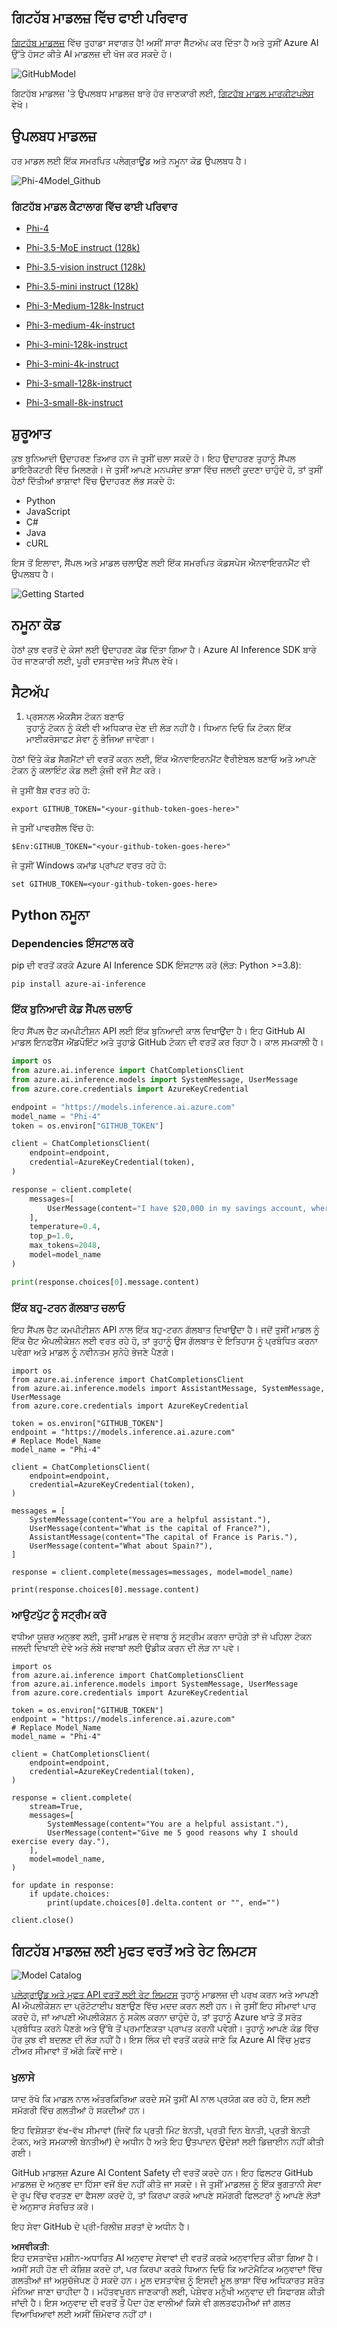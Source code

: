 ## ਗਿਟਹੱਬ ਮਾਡਲਜ਼ ਵਿੱਚ ਫਾਈ ਪਰਿਵਾਰ

[ਗਿਟਹੱਬ ਮਾਡਲਜ਼](https://github.com/marketplace/models) ਵਿੱਚ ਤੁਹਾਡਾ ਸਵਾਗਤ ਹੈ! ਅਸੀਂ ਸਾਰਾ ਸੈੱਟਅੱਪ ਕਰ ਦਿੱਤਾ ਹੈ ਅਤੇ ਤੁਸੀਂ Azure AI ਉੱਤੇ ਹੋਸਟ ਕੀਤੇ AI ਮਾਡਲਜ਼ ਦੀ ਖੋਜ ਕਰ ਸਕਦੇ ਹੋ।

![GitHubModel](../../../../../translated_images/GitHub_ModelCatalog.4fc858ab26afe64c43f5e423ad0c5c733878bb536fdb027a5bcf1f80c41b0633.pa.png)

ਗਿਟਹੱਬ ਮਾਡਲਜ਼ 'ਤੇ ਉਪਲਬਧ ਮਾਡਲਜ਼ ਬਾਰੇ ਹੋਰ ਜਾਣਕਾਰੀ ਲਈ, [ਗਿਟਹੱਬ ਮਾਡਲ ਮਾਰਕੀਟਪਲੇਸ](https://github.com/marketplace/models) ਵੇਖੋ।

## ਉਪਲਬਧ ਮਾਡਲਜ਼

ਹਰ ਮਾਡਲ ਲਈ ਇੱਕ ਸਮਰਪਿਤ ਪਲੇਗ੍ਰਾਊਂਡ ਅਤੇ ਨਮੂਨਾ ਕੋਡ ਉਪਲਬਧ ਹੈ।

![Phi-4Model_Github](../../../../../translated_images/GitHub_ModelPlay.998e294f6ee69c3ca174c880b32af9feec4221d0d787de899ad9bb2da3b58981.pa.png)

### ਗਿਟਹੱਬ ਮਾਡਲ ਕੈਟਾਲਾਗ ਵਿੱਚ ਫਾਈ ਪਰਿਵਾਰ

- [Phi-4](https://github.com/marketplace/models/azureml/Phi-4)

- [Phi-3.5-MoE instruct (128k)](https://github.com/marketplace/models/azureml/Phi-3-5-MoE-instruct)

- [Phi-3.5-vision instruct (128k)](https://github.com/marketplace/models/azureml/Phi-3-5-vision-instruct)

- [Phi-3.5-mini instruct (128k)](https://github.com/marketplace/models/azureml/Phi-3-5-mini-instruct)

- [Phi-3-Medium-128k-Instruct](https://github.com/marketplace/models/azureml/Phi-3-medium-128k-instruct)

- [Phi-3-medium-4k-instruct](https://github.com/marketplace/models/azureml/Phi-3-medium-4k-instruct)

- [Phi-3-mini-128k-instruct](https://github.com/marketplace/models/azureml/Phi-3-mini-128k-instruct)

- [Phi-3-mini-4k-instruct](https://github.com/marketplace/models/azureml/Phi-3-mini-4k-instruct)

- [Phi-3-small-128k-instruct](https://github.com/marketplace/models/azureml/Phi-3-small-128k-instruct)

- [Phi-3-small-8k-instruct](https://github.com/marketplace/models/azureml/Phi-3-small-8k-instruct)

## ਸ਼ੁਰੂਆਤ

ਕੁਝ ਬੁਨਿਆਦੀ ਉਦਾਹਰਣ ਤਿਆਰ ਹਨ ਜੋ ਤੁਸੀਂ ਚਲਾ ਸਕਦੇ ਹੋ। ਇਹ ਉਦਾਹਰਣ ਤੁਹਾਨੂੰ ਸੈਂਪਲ ਡਾਇਰੈਕਟਰੀ ਵਿੱਚ ਮਿਲਣਗੇ। ਜੇ ਤੁਸੀਂ ਆਪਣੇ ਮਨਪਸੰਦ ਭਾਸ਼ਾ ਵਿੱਚ ਜਲਦੀ ਕੂਦਣਾ ਚਾਹੁੰਦੇ ਹੋ, ਤਾਂ ਤੁਸੀਂ ਹੇਠਾਂ ਦਿੱਤੀਆਂ ਭਾਸ਼ਾਵਾਂ ਵਿੱਚ ਉਦਾਹਰਣ ਲੱਭ ਸਕਦੇ ਹੋ:

- Python  
- JavaScript  
- C#  
- Java  
- cURL  

ਇਸ ਤੋਂ ਇਲਾਵਾ, ਸੈਂਪਲ ਅਤੇ ਮਾਡਲ ਚਲਾਉਣ ਲਈ ਇੱਕ ਸਮਰਪਿਤ ਕੋਡਸਪੇਸ ਐਨਵਾਇਰਨਮੈਂਟ ਵੀ ਉਪਲਬਧ ਹੈ।  

![Getting Started](../../../../../translated_images/GitHub_ModelGetStarted.b4b839a081583da39bc976c2f0d8ac4603d3b8c23194b16cc9e0a1014f5611d0.pa.png)

## ਨਮੂਨਾ ਕੋਡ

ਹੇਠਾਂ ਕੁਝ ਵਰਤੋਂ ਦੇ ਕੇਸਾਂ ਲਈ ਉਦਾਹਰਣ ਕੋਡ ਦਿੱਤਾ ਗਿਆ ਹੈ। Azure AI Inference SDK ਬਾਰੇ ਹੋਰ ਜਾਣਕਾਰੀ ਲਈ, ਪੂਰੀ ਦਸਤਾਵੇਜ਼ ਅਤੇ ਸੈਂਪਲ ਵੇਖੋ।  

## ਸੈਟਅੱਪ  

1. ਪ੍ਰਸਨਲ ਐਕਸੈਸ ਟੋਕਨ ਬਣਾਓ  
ਤੁਹਾਨੂੰ ਟੋਕਨ ਨੂੰ ਕੋਈ ਵੀ ਅਧਿਕਾਰ ਦੇਣ ਦੀ ਲੋੜ ਨਹੀਂ ਹੈ। ਧਿਆਨ ਦਿਓ ਕਿ ਟੋਕਨ ਇੱਕ ਮਾਈਕਰੋਸਾਫਟ ਸੇਵਾ ਨੂੰ ਭੇਜਿਆ ਜਾਵੇਗਾ।  

ਹੇਠਾਂ ਦਿੱਤੇ ਕੋਡ ਸੈਗਮੈਂਟਾਂ ਦੀ ਵਰਤੋਂ ਕਰਨ ਲਈ, ਇੱਕ ਐਨਵਾਇਰਨਮੈਂਟ ਵੈਰੀਏਬਲ ਬਣਾਓ ਅਤੇ ਆਪਣੇ ਟੋਕਨ ਨੂੰ ਕਲਾਇੰਟ ਕੋਡ ਲਈ ਕੁੰਜੀ ਵਜੋਂ ਸੈਟ ਕਰੋ।  

ਜੇ ਤੁਸੀਂ ਬੈਸ਼ ਵਰਤ ਰਹੇ ਹੋ:  
```
export GITHUB_TOKEN="<your-github-token-goes-here>"
```  
ਜੇ ਤੁਸੀਂ ਪਾਵਰਸ਼ੈਲ ਵਿੱਚ ਹੋ:  
```
$Env:GITHUB_TOKEN="<your-github-token-goes-here>"
```  

ਜੇ ਤੁਸੀਂ Windows ਕਮਾਂਡ ਪ੍ਰਾਂਪਟ ਵਰਤ ਰਹੇ ਹੋ:  
```
set GITHUB_TOKEN=<your-github-token-goes-here>
```  

## Python ਨਮੂਨਾ  

### Dependencies ਇੰਸਟਾਲ ਕਰੋ  
pip ਦੀ ਵਰਤੋਂ ਕਰਕੇ Azure AI Inference SDK ਇੰਸਟਾਲ ਕਰੋ (ਲੋੜ: Python >=3.8):  

```
pip install azure-ai-inference
```  

### ਇੱਕ ਬੁਨਿਆਦੀ ਕੋਡ ਸੈਂਪਲ ਚਲਾਓ  

ਇਹ ਸੈਂਪਲ ਚੈਟ ਕਮਪੀਟੀਸ਼ਨ API ਲਈ ਇੱਕ ਬੁਨਿਆਦੀ ਕਾਲ ਦਿਖਾਉਂਦਾ ਹੈ। ਇਹ GitHub AI ਮਾਡਲ ਇਨਫਰੈਂਸ ਐਂਡਪੌਇੰਟ ਅਤੇ ਤੁਹਾਡੇ GitHub ਟੋਕਨ ਦੀ ਵਰਤੋਂ ਕਰ ਰਿਹਾ ਹੈ। ਕਾਲ ਸਮਕਾਲੀ ਹੈ।  

```python
import os
from azure.ai.inference import ChatCompletionsClient
from azure.ai.inference.models import SystemMessage, UserMessage
from azure.core.credentials import AzureKeyCredential

endpoint = "https://models.inference.ai.azure.com"
model_name = "Phi-4"
token = os.environ["GITHUB_TOKEN"]

client = ChatCompletionsClient(
    endpoint=endpoint,
    credential=AzureKeyCredential(token),
)

response = client.complete(
    messages=[
        UserMessage(content="I have $20,000 in my savings account, where I receive a 4% profit per year and payments twice a year. Can you please tell me how long it will take for me to become a millionaire? Also, can you please explain the math step by step as if you were explaining it to an uneducated person?"),
    ],
    temperature=0.4,
    top_p=1.0,
    max_tokens=2048,
    model=model_name
)

print(response.choices[0].message.content)
```  

### ਇੱਕ ਬਹੁ-ਟਰਨ ਗੱਲਬਾਤ ਚਲਾਓ  

ਇਹ ਸੈਂਪਲ ਚੈਟ ਕਮਪੀਟੀਸ਼ਨ API ਨਾਲ ਇੱਕ ਬਹੁ-ਟਰਨ ਗੱਲਬਾਤ ਦਿਖਾਉਂਦਾ ਹੈ। ਜਦੋਂ ਤੁਸੀਂ ਮਾਡਲ ਨੂੰ ਇੱਕ ਚੈਟ ਐਪਲੀਕੇਸ਼ਨ ਲਈ ਵਰਤ ਰਹੇ ਹੋ, ਤਾਂ ਤੁਹਾਨੂੰ ਉਸ ਗੱਲਬਾਤ ਦੇ ਇਤਿਹਾਸ ਨੂੰ ਪ੍ਰਬੰਧਿਤ ਕਰਨਾ ਪਵੇਗਾ ਅਤੇ ਮਾਡਲ ਨੂੰ ਨਵੀਨਤਮ ਸੁਨੇਹੇ ਭੇਜਣੇ ਪੈਣਗੇ।  

```
import os
from azure.ai.inference import ChatCompletionsClient
from azure.ai.inference.models import AssistantMessage, SystemMessage, UserMessage
from azure.core.credentials import AzureKeyCredential

token = os.environ["GITHUB_TOKEN"]
endpoint = "https://models.inference.ai.azure.com"
# Replace Model_Name
model_name = "Phi-4"

client = ChatCompletionsClient(
    endpoint=endpoint,
    credential=AzureKeyCredential(token),
)

messages = [
    SystemMessage(content="You are a helpful assistant."),
    UserMessage(content="What is the capital of France?"),
    AssistantMessage(content="The capital of France is Paris."),
    UserMessage(content="What about Spain?"),
]

response = client.complete(messages=messages, model=model_name)

print(response.choices[0].message.content)
```  

### ਆਉਟਪੁੱਟ ਨੂੰ ਸਟ੍ਰੀਮ ਕਰੋ  

ਵਧੀਆ ਯੂਜ਼ਰ ਅਨੁਭਵ ਲਈ, ਤੁਸੀਂ ਮਾਡਲ ਦੇ ਜਵਾਬ ਨੂੰ ਸਟ੍ਰੀਮ ਕਰਨਾ ਚਾਹੋਗੇ ਤਾਂ ਜੋ ਪਹਿਲਾ ਟੋਕਨ ਜਲਦੀ ਦਿਖਾਈ ਦੇਵੇ ਅਤੇ ਲੰਬੇ ਜਵਾਬਾਂ ਲਈ ਉਡੀਕ ਕਰਨ ਦੀ ਲੋੜ ਨਾ ਪਵੇ।  

```
import os
from azure.ai.inference import ChatCompletionsClient
from azure.ai.inference.models import SystemMessage, UserMessage
from azure.core.credentials import AzureKeyCredential

token = os.environ["GITHUB_TOKEN"]
endpoint = "https://models.inference.ai.azure.com"
# Replace Model_Name
model_name = "Phi-4"

client = ChatCompletionsClient(
    endpoint=endpoint,
    credential=AzureKeyCredential(token),
)

response = client.complete(
    stream=True,
    messages=[
        SystemMessage(content="You are a helpful assistant."),
        UserMessage(content="Give me 5 good reasons why I should exercise every day."),
    ],
    model=model_name,
)

for update in response:
    if update.choices:
        print(update.choices[0].delta.content or "", end="")

client.close()
```  

## ਗਿਟਹੱਬ ਮਾਡਲਜ਼ ਲਈ ਮੁਫਤ ਵਰਤੋਂ ਅਤੇ ਰੇਟ ਲਿਮਟਸ  

![Model Catalog](../../../../../translated_images/GitHub_Model.0c2abb992151c5407046e2b763af51505ff709f04c0950785e0300fdc8c55a0c.pa.png)

[ਪਲੇਗ੍ਰਾਊਂਡ ਅਤੇ ਮੁਫਤ API ਵਰਤੋਂ ਲਈ ਰੇਟ ਲਿਮਟਸ](https://docs.github.com/en/github-models/prototyping-with-ai-models#rate-limits) ਤੁਹਾਨੂੰ ਮਾਡਲਜ਼ ਦੀ ਪਰਖ ਕਰਨ ਅਤੇ ਆਪਣੀ AI ਐਪਲੀਕੇਸ਼ਨ ਦਾ ਪ੍ਰੋਟੋਟਾਈਪ ਬਣਾਉਣ ਵਿੱਚ ਮਦਦ ਕਰਨ ਲਈ ਹਨ। ਜੇ ਤੁਸੀਂ ਇਹ ਸੀਮਾਵਾਂ ਪਾਰ ਕਰਦੇ ਹੋ, ਜਾਂ ਆਪਣੀ ਐਪਲੀਕੇਸ਼ਨ ਨੂੰ ਸਕੇਲ ਕਰਨਾ ਚਾਹੁੰਦੇ ਹੋ, ਤਾਂ ਤੁਹਾਨੂੰ Azure ਖਾਤੇ ਤੋਂ ਸਰੋਤ ਪ੍ਰਬੰਧਿਤ ਕਰਨੇ ਪੈਣਗੇ ਅਤੇ ਉੱਥੇ ਤੋਂ ਪ੍ਰਮਾਣਿਕਤਾ ਪ੍ਰਾਪਤ ਕਰਨੀ ਪਵੇਗੀ। ਤੁਹਾਨੂੰ ਆਪਣੇ ਕੋਡ ਵਿੱਚ ਹੋਰ ਕੁਝ ਵੀ ਬਦਲਣ ਦੀ ਲੋੜ ਨਹੀਂ ਹੈ। ਇਸ ਲਿੰਕ ਦੀ ਵਰਤੋਂ ਕਰਕੇ ਜਾਣੋ ਕਿ Azure AI ਵਿੱਚ ਮੁਫਤ ਟੀਅਰ ਸੀਮਾਵਾਂ ਤੋਂ ਅੱਗੇ ਕਿਵੇਂ ਜਾਏ।  

### ਖੁਲਾਸੇ  

ਯਾਦ ਰੱਖੋ ਕਿ ਮਾਡਲ ਨਾਲ ਅੰਤਰਕਿਰਿਆ ਕਰਦੇ ਸਮੇਂ ਤੁਸੀਂ AI ਨਾਲ ਪ੍ਰਯੋਗ ਕਰ ਰਹੇ ਹੋ, ਇਸ ਲਈ ਸਮੱਗਰੀ ਵਿੱਚ ਗਲਤੀਆਂ ਹੋ ਸਕਦੀਆਂ ਹਨ।  

ਇਹ ਵਿਸ਼ੇਸ਼ਤਾ ਵੱਖ-ਵੱਖ ਸੀਮਾਵਾਂ (ਜਿਵੇਂ ਕਿ ਪ੍ਰਤੀ ਮਿੰਟ ਬੇਨਤੀ, ਪ੍ਰਤੀ ਦਿਨ ਬੇਨਤੀ, ਪ੍ਰਤੀ ਬੇਨਤੀ ਟੋਕਨ, ਅਤੇ ਸਮਕਾਲੀ ਬੇਨਤੀਆਂ) ਦੇ ਅਧੀਨ ਹੈ ਅਤੇ ਇਹ ਉਤਪਾਦਨ ਉਦੇਸ਼ਾਂ ਲਈ ਡਿਜ਼ਾਈਨ ਨਹੀਂ ਕੀਤੀ ਗਈ।  

GitHub ਮਾਡਲਜ਼ Azure AI Content Safety ਦੀ ਵਰਤੋਂ ਕਰਦੇ ਹਨ। ਇਹ ਫਿਲਟਰ GitHub ਮਾਡਲਜ਼ ਦੇ ਅਨੁਭਵ ਦਾ ਹਿੱਸਾ ਵਜੋਂ ਬੰਦ ਨਹੀਂ ਕੀਤੇ ਜਾ ਸਕਦੇ। ਜੇ ਤੁਸੀਂ ਮਾਡਲਜ਼ ਨੂੰ ਇੱਕ ਭੁਗਤਾਨੀ ਸੇਵਾ ਦੇ ਰੂਪ ਵਿੱਚ ਵਰਤਣ ਦਾ ਫੈਸਲਾ ਕਰਦੇ ਹੋ, ਤਾਂ ਕਿਰਪਾ ਕਰਕੇ ਆਪਣੇ ਸਮੱਗਰੀ ਫਿਲਟਰਾਂ ਨੂੰ ਆਪਣੇ ਲੋੜਾਂ ਦੇ ਅਨੁਸਾਰ ਸੰਰਚਿਤ ਕਰੋ।  

ਇਹ ਸੇਵਾ GitHub ਦੇ ਪ੍ਰੀ-ਰਿਲੀਜ਼ ਸ਼ਰਤਾਂ ਦੇ ਅਧੀਨ ਹੈ।  

**ਅਸਵੀਕਤੀ**:  
ਇਹ ਦਸਤਾਵੇਜ਼ ਮਸ਼ੀਨ-ਅਧਾਰਿਤ AI ਅਨੁਵਾਦ ਸੇਵਾਵਾਂ ਦੀ ਵਰਤੋਂ ਕਰਕੇ ਅਨੁਵਾਦਿਤ ਕੀਤਾ ਗਿਆ ਹੈ। ਅਸੀਂ ਸਹੀ ਹੋਣ ਦੀ ਕੋਸ਼ਿਸ਼ ਕਰਦੇ ਹਾਂ, ਪਰ ਕਿਰਪਾ ਕਰਕੇ ਧਿਆਨ ਦਿਓ ਕਿ ਆਟੋਮੈਟਿਕ ਅਨੁਵਾਦਾਂ ਵਿੱਚ ਗਲਤੀਆਂ ਜਾਂ ਅਸੁਚੱਜੇਪਣ ਹੋ ਸਕਦੇ ਹਨ। ਮੂਲ ਦਸਤਾਵੇਜ਼ ਨੂੰ ਇਸਦੀ ਮੂਲ ਭਾਸ਼ਾ ਵਿੱਚ ਅਧਿਕਾਰਤ ਸਰੋਤ ਮੰਨਿਆ ਜਾਣਾ ਚਾਹੀਦਾ ਹੈ। ਮਹੱਤਵਪੂਰਨ ਜਾਣਕਾਰੀ ਲਈ, ਪੇਸ਼ੇਵਰ ਮਨੁੱਖੀ ਅਨੁਵਾਦ ਦੀ ਸਿਫਾਰਸ਼ ਕੀਤੀ ਜਾਂਦੀ ਹੈ। ਇਸ ਅਨੁਵਾਦ ਦੀ ਵਰਤੋਂ ਤੋਂ ਪੈਦਾ ਹੋਣ ਵਾਲੀਆਂ ਕਿਸੇ ਵੀ ਗਲਤਫਹਮੀਆਂ ਜਾਂ ਗਲਤ ਵਿਆਖਿਆਵਾਂ ਲਈ ਅਸੀਂ ਜ਼ਿੰਮੇਵਾਰ ਨਹੀਂ ਹਾਂ।